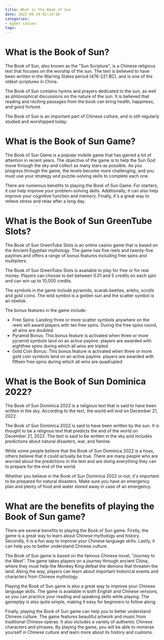 ```yaml
---
title: What is the Book of Sun 
date: 2022-09-29 02:24:10
categories:
- Ggbet Casino
tags:
---
```



#  What is the Book of Sun? 

The Book of Sun, also known as the "Sun Scripture", is a Chinese religious text that focuses on the worship of the sun. The text is believed to have been written in the Warring States period (476-221 BC), and is one of the oldest scriptures in China. 

The Book of Sun contains hymns and prayers dedicated to the sun, as well as philosophical discussions on the nature of the sun. It is believed that reading and reciting passages from the book can bring health, happiness, and good fortune. 

The Book of Sun is an important part of Chinese culture, and is still regularly studied and worshipped today.

#  What is the Book of Sun Game? 

The Book of Sun Game is a popular mobile game that has gained a lot of attention in recent years. The objective of the game is to help the Sun God move through the sky and collect as many stars as possible. As you progress through the game, the levels become more challenging, and you must use your strategy and puzzle-solving skills to complete each one.

There are numerous benefits to playing the Book of Sun Game. For starters, it can help improve your problem-solving skills. Additionally, it can also help improve your cognitive function and memory. Finally, it's a great way to relieve stress and relax after a long day.

#  What is the Book of Sun GreenTube Slots? 

The Book of Sun GreenTube Slots is an online casino game that is based on the Ancient Egyptian mythology. The game has five reels and twenty-five paylines and offers a range of bonus features including free spins and multipliers. 

The Book of Sun GreenTube Slots is available to play for free or for real money. Players can choose to bet between 0.01 and 5 credits on each spin and can win up to 10,000 credits. 

The symbols in the game include pyramids, scarab beetles, ankhs, scrolls and gold coins. The wild symbol is a golden sun and the scatter symbol is an obelisk. 

The bonus features in the game include: 

- Free Spins: Landing three or more scatter symbols anywhere on the reels will award players with ten free spins. During the free spins round, all wins are doubled. 
- Pyramid Bonus: This bonus feature is activated when three or more pyramid symbols land on an active payline. players are awarded with eightfree spins during which all wins are tripled. 
- Gold Coin Bonus: This bonus feature is activated when three or more gold coin symbols land on an active payline. players are awarded with fifteen free spins during which all wins are quadrupled

#  What is the Book of Sun Dominica 2022? 

The Book of Sun Dominica 2022 is a religious text that is said to have been written in the sky. According to the text, the world will end on December 21, 2022.

The Book of Sun Dominica 2022 is said to have been written by the sun. It is thought to be a religious text that predicts the end of the world on December 21, 2022. The text is said to be written in the sky and includes predictions about natural disasters, war, and famine.

While some people believe that the Book of Sun Dominica 2022 is a hoax, others believe that it could actually be true. There are many people who are worried about the predictions in the text and are doing everything they can to prepare for the end of the world.

Whether you believe in the Book of Sun Dominica 2022 or not, it's important to be prepared for natural disasters. Make sure you have an emergency plan and plenty of food and water stored away in case of an emergency.

#  What are the benefits of playing the Book of Sun game?

There are several benefits to playing the Book of Sun game. Firstly, the game is a great way to learn about Chinese mythology and history. Secondly, it is a fun way to improve your Chinese language skills. Lastly, it can help you to better understand Chinese culture.

The Book of Sun game is based on the famous Chinese novel, "Journey to the West". The game takes players on a journey through ancient China, where they must help the Monkey King defeat the demons that threaten the land. Along the way, players can learn about important historical events and characters from Chinese mythology.

Playing the Book of Sun game is also a great way to improve your Chinese language skills. The game is available in both English and Chinese versions, so you can practice your reading and speaking skills while playing. The gameplay is also quite simple, making it easy for beginners to follow along.

Finally, playing the Book of Sun game can help you to better understand Chinese culture. The game features beautiful artwork and music from traditional Chinese operas. It also includes a variety of authentic Chinese characters and phrases. By playing the game, you will be able to immerse yourself in Chinese culture and learn more about its history and customs.